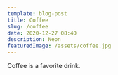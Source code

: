 ```yaml
---
template: blog-post
title: Coffee
slug: /coffee
date: 2020-12-27 08:40
description: Neon
featuredImage: /assets/coffee.jpg
---
```

Coffee is a favorite drink.